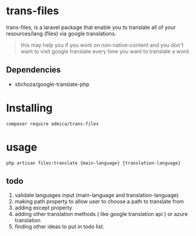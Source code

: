 # trans-files

trans-files, is a laravel package that enable you to translate all of your resources/lang (files) via google translations.

> this may help you if you work on non-native-content and you don't want
> to visit google translate every time you want to translate a word.

##  Dependencies


 - stichoza/google-translate-php
# Installing
```
composer require admica/trans-files
```

# usage

    php artisan files:translate {main-language} {translation-language}
  
## todo

 1. validate languages input (main-language and translation-language)
 2. making path property to allow user to choose a path to translate from 
 3. adding except property 
 4. adding other translation methods ( like google translation api ) or azure translation 
 5. finding other ideas to put in todo list.
  
